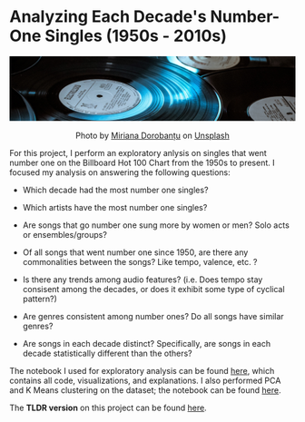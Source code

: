 # Analyzing Each Decade's Number-One Singles (1950s - 2010s)

![image](/reports/images/miriana-doroban-unsplash-copy.jpg)

<center><span>Photo by <a href="https://unsplash.com/@mirianaa_?utm_source=unsplash&amp;utm_medium=referral&amp;utm_content=creditCopyText">Miriana Dorobanțu</a> on <a href="https://unsplash.com/s/photos/records?utm_source=unsplash&amp;utm_medium=referral&amp;utm_content=creditCopyText">Unsplash</a></span></center>


<p></p>

For this project, I perform an exploratory anlysis on singles that went number one on the Billboard Hot 100 Chart from the 1950s to present. I focused my analysis on answering the following questions:

* Which decade had the most number one singles?

* Which artists have the most number one singles?

* Are songs that go number one sung more by women or men? Solo acts or ensembles/groups?

* Of all songs that went number one since 1950, are there any commonalities between the songs? Like tempo, valence, etc. ?

* Is there any trends among audio features? (i.e. Does tempo stay consisent among the decades, or does it exhibit some type of cyclical pattern?)

* Are genres consistent among number ones? Do all songs have similar genres?

* Are songs in each decade distinct? Specifically, are songs in each decade statistically different than the others?

The notebook I used for exploratory analysis can be found [here](), which contains all code, visualizations, and explanations. I also performed PCA and K Means clustering on the dataset; the notebook can be found [here]().

The __TLDR version__ on this project can be found [here]().


